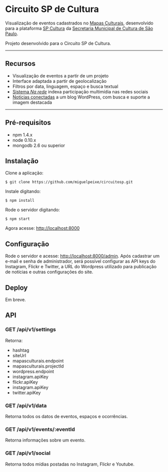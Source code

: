 # Circuito SP de Cultura

Visualização de eventos cadastrados no [Mapas Culturais](https://github.com/hacklabr/mapasculturais), desenvolvido para a plataforma [SP Cultura](http://spcultura.prefeitura.sp.gov.br/) da [Secretaria Municipal de Cultura de São Paulo](http://www.prefeitura.sp.gov.br/cidade/secretarias/cultura/).

Projeto desenvolvido para o Circuito SP de Cultura.

---

## Recursos

 - Visualização de eventos a partir de um projeto
 - Interface adaptada a partir de geolocalização
 - Filtros por data, linguagem, espaço e busca textual
 - [Sistema *Na rede*](#configurando-o-na-rede) indexa participação multimídia nas redes sociais
 - [Notícias conectadas](#configurando-as-not%C3%ADcias) a um blog WordPress, com busca e suporte a imagem destacada

---

## Pré-requisitos

 - npm 1.4.x
 - node 0.10.x
 - mongodb 2.6 ou superior

## Instalação

Clone a aplicação:

```
$ git clone https://github.com/miguelpeixe/circuitosp.git
```

Instale digitando:

```
$ npm install
```

Rode o servidor digitando:

```
$ npm start
```

Agora acesse: [http://localhost:8000](http://localhost:8000)

## Configuração

Rode o servidor e acesse: [http://localhost:8000/admin](http://localhost:8000/admin). Após cadastrar um e-mail e senha de administrador, será possível configurar as API keys do Instagram, Flickr e Twitter, a URL do Wordpress utilizado para publicação de notícias e outras configurações do site. 

## Deploy

Em breve.

## API

### GET **/api/v1/settings**

Retorna:

* hashtag
* siteUrl
* mapasculturais.endpoint
* mapasculturais.projectId
* wordpress.endpoint
* instagram.apiKey
* flickr.apiKey
* instagram.apiKey
* twitter.apiKey


### GET /api/v1/data

Retorna todos os datos de eventos, espaços e ocorrências.

### GET /api/v1/events/:eventId

Retorna informações sobre um evento.

### GET /api/v1/social

Retorna todos mídias postadas no Instagram, Flickr e Youtube.




